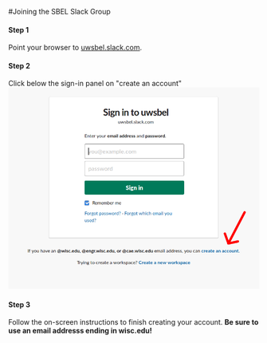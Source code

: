 #Joining the SBEL Slack Group

#### Step 1
Point your browser to [uwsbel.slack.com](https://uwsbel.slack.com/).

#### Step 2
Click below the sign-in panel on "create an account"
![The link should be located here](/images/communication/slack_signup.png)

#### Step 3
Follow the on-screen instructions to finish creating your account. **Be sure to use an email addresss ending in wisc.edu!**